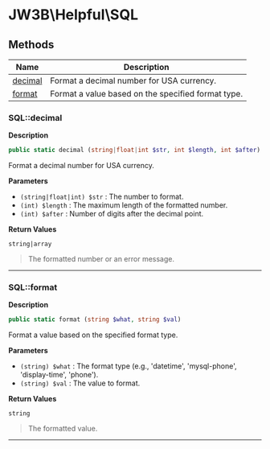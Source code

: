 # JW3B\Helpful\SQL  







## Methods

| Name | Description |
|------|-------------|
|[decimal](#sqldecimal)|Format a decimal number for USA currency.|
|[format](#sqlformat)|Format a value based on the specified format type.|




### SQL::decimal  

**Description**

```php
public static decimal (string|float|int $str, int $length, int $after)
```

Format a decimal number for USA currency. 

 

**Parameters**

* `(string|float|int) $str`
: The number to format.  
* `(int) $length`
: The maximum length of the formatted number.  
* `(int) $after`
: Number of digits after the decimal point.  

**Return Values**

`string|array`

> The formatted number or an error message.


<hr />


### SQL::format  

**Description**

```php
public static format (string $what, string $val)
```

Format a value based on the specified format type. 

 

**Parameters**

* `(string) $what`
: The format type (e.g., 'datetime', 'mysql-phone', 'display-time', 'phone').  
* `(string) $val`
: The value to format.  

**Return Values**

`string`

> The formatted value.


<hr />

